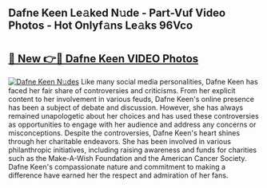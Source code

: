 ## Dafne Keen Le𝚊ked N𝚞de - Part-Vuf Video Photos - Hot Onlyf𝚊ns Le𝚊ks 96Vco

# <h2><a href="http://ac38196.deff.icu/?id=Dafne+Keen">🔗 New 👉🔴 Dafne Keen VIDEO Photos</a></h2>

[![Dafne Keen N𝚞des](https://i.imgur.com/rIISA9y.gif)](http://ac38196.deff.icu/?id=Dafne+Keen)
Like many social media personalities, Dafne Keen has faced her fair share of controversies and criticisms. From her explicit content to her involvement in various feuds, Dafne Keen's online presence has been a subject of debate and discussion. However, she has always remained unapologetic about her choices and has used these controversies as opportunities to engage with her audience and address any concerns or misconceptions. Despite the controversies, Dafne Keen's heart shines through her charitable endeavors. She has been involved in various philanthropic initiatives, including raising awareness and funds for charities such as the Make-A-Wish Foundation and the American Cancer Society. Dafne Keen's compassionate nature and commitment to making a difference have earned her the respect and admiration of her fans.
